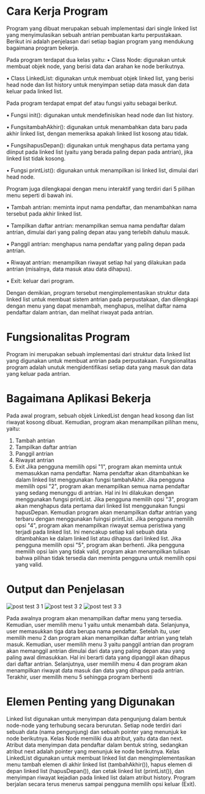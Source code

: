 # Cara Kerja Program
  Program yang dibuat merupakan sebuah implementasi dari single linked list yang menyimulasikan sebuah antrian pembuatan kartu perpustakaan. Berikut ini adalah penjelasan dari setiap bagian program yang mendukung bagaimana program bekerja.
  
 Pada program terdapat dua kelas yaitu:
•	Class Node: digunakan untuk membuat objek node, yang berisi data dan arahan ke node berikutnya.

•	Class LinkedList: digunakan untuk membuat objek linked list, yang berisi head node dan list history untuk menyimpan setiap data masuk dan data keluar pada linked list.

 Pada program terdapat empat def atau fungsi yaitu sebagai berikut.
  
•	Fungsi init(): digunakan untuk mendefinisikan head node dan list history.

•	FungsitambahAkhir(): digunakan untuk menambahkan data baru pada akhir linked list, dengan memeriksa apakah linked list kosong atau tidak.

•	FungsihapusDepan(): digunakan untuk menghapus data pertama yang diinput pada linked list (yaitu yang berada paling depan pada antrian), jika linked list tidak kosong.

•	Fungsi printList(): digunakan untuk menampilkan isi linked list, dimulai dari head node.

 Program juga dilengkapai dengan menu interaktif yang terdiri dari 5 pilihan menu seperti di bawah ini.
  
•	Tambah antrian: meminta input nama pendaftar, dan menambahkan nama tersebut pada akhir linked list.

•	Tampilkan daftar antrian: menampilkan semua nama pendaftar dalam antrian, dimulai dari yang paling depan atau yang terlebih dahulu masuk.

•	Panggil antrian: menghapus nama pendaftar yang paling depan pada antrian.

•	Riwayat antrian: menampilkan riwayat setiap hal yang dilakukan pada antrian (misalnya, data masuk atau data dihapus).

•	Exit: keluar dari program.

  Dengan demikian, program tersebut mengimplementasikan struktur data linked list untuk membuat sistem antrian pada perpustakaan, dan dilengkapi dengan menu yang dapat menambah, menghapus, melihat daftar nama pendaftar dalam antrian, dan melihat riwayat pada antrian.

# Fungsionalitas Program
Program ini merupakan sebuah implementasi dari struktur data linked list yang digunakan untuk membuat antrian pada perpustakaan. Fungsionalitas program adalah unutuk mengidentifikasi setiap data yang masuk dan data yang keluar pada antrian.

# Bagaimana Aplikasi Bekerja
Pada awal program, sebuah objek LinkedList dengan head kosong dan list riwayat kosong dibuat. Kemudian, program akan menampilkan pilihan menu, yaitu:
1.	Tambah antrian
2.	Tampilkan daftar antrian
3.	Panggil antrian
4.	Riwayat antrian
5.	Exit
  Jika pengguna memilih opsi "1", program akan meminta untuk memasukkan nama pendaftar. Nama pendaftar akan ditambahkan ke dalam linked list menggunakan fungsi tambahAkhir.
  Jika pengguna memilih opsi "2", program akan menampilkan semua nama pendaftar yang sedang menunggu di antrian. Hal ini Ini dilakukan dengan menggunakan fungsi printList.
  Jika pengguna memilih opsi "3", program akan menghapus data pertama dari linked list menggunakan fungsi hapusDepan. Kemudian program akan menampilkan daftar antrian yang terbaru dengan menggunakan fuingsi printList.
  Jika pengguna memilih opsi "4", program akan menampilkan riwayat semua peristiwa yang terjadi pada linked list. Ini mencakup setiap kali sebuah data ditambahkan ke dalam linked list atau dihapus dari linked list.
  Jika pengguna memilih opsi "5", program akan berhenti.
  Jika pengguna memilih opsi lain yang tidak valid, program akan menampilkan tulisan bahwa pilihan tidak tersedia dan meminta pengguna untuk memilih opsi yang valid.
 
# Output dan Penjelasan
![post test 3 1](https://user-images.githubusercontent.com/127474858/225945499-1d4d3578-5f9e-4708-bf0f-0c7347f13a79.jpeg)
![post test 3 2](https://user-images.githubusercontent.com/127474858/225945633-4c829d61-27e4-48b8-a524-7e2bb88839d7.jpeg)
![post test 3 3](https://user-images.githubusercontent.com/127474858/225945723-77346e14-d98e-4a81-a8a5-2c9e47f7a8f0.jpeg)

  Pada awalnya program akan menampilkan daftar menu yang tersedia. Kemudian, user memilih menu 1 yaitu untuk menambah data. Selanjunya, user memasukkan tiga data berupa nama pendaftar. Setelah itu, user memilih menu 2 dan program akan menampilkan daftar antrian yang telah masuk. Kemudian, user memilih menu 3 yaitu panggil antrian dan program akan memanggil antrian dimulai dari data yang paling depan atau yang paling awal dimasukkan. Hal ini berarti data yang dipanggil akan dihapus dari daftar antrian. Selanjutnya, user memilih menu 4 dan program akan menampilkan riwayat data masuk dan data yang dihapus pada antrian. Terakhir, user memilih menu 5 sehingga program berhenti

# Elemen Penting yang Digunakan
  Linked list digunakan untuk menyimpan data pengunjung dalam bentuk node-node yang terhubung secara berurutan. Setiap node terdiri dari sebuah data (nama pengunjung) dan sebuah pointer yang menunjuk ke node berikutnya.
  Kelas Node memiliki dua atribut, yaitu data dan next. Atribut data menyimpan data pendaftar  dalam bentuk string, sedangkan atribut next adalah pointer yang menunjuk ke node berikutnya.
  Kelas LinkedList digunakan untuk membuat linked list dan mengimplementasikan menu tambah elemen di akhir linked list (tambahAkhir()), hapus elemen di depan linked list (hapusDepan()), dan cetak linked list (printList()), dan menyimpan riwayat kejadian pada linked list dalam atribut history. Program berjalan secara terus menerus sampai pengguna memilih opsi keluar (Exit).
